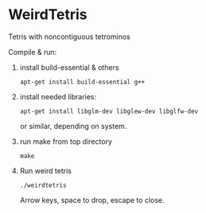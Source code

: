 WeirdTetris
===========

Tetris with noncontiguous tetrominos

Compile & run:

1. 	install build-essential & others
	
		apt-get install build-essential g++

1. 	install needed libraries:
	
		apt-get install libglm-dev libglew-dev libglfw-dev
	
	or similar, depending on system.
	
2.	run make from top directory
	
		make
	
3.	Run weird tetris
	
		./weirdtetris
	
	Arrow keys, space to drop, escape to close.
